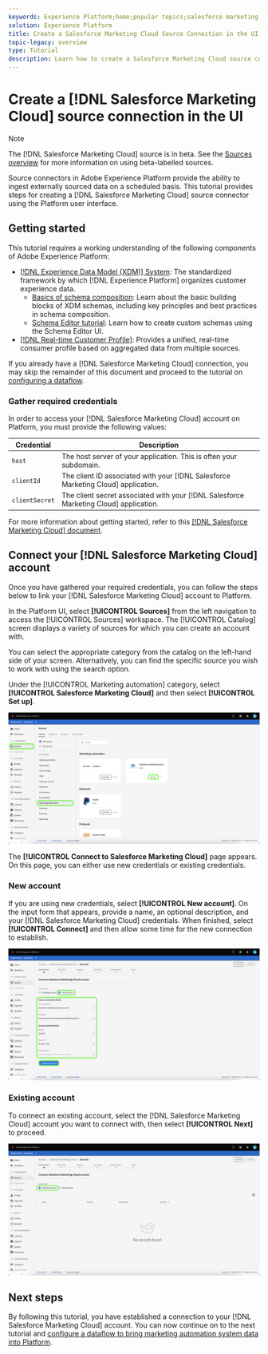 ```yaml
---
keywords: Experience Platform;home;popular topics;salesforce marketing cloud;Salesforce Marketing Clud
solution: Experience Platform
title: Create a Salesforce Marketing Cloud Source Connection in the UI
topic-legacy: overview
type: Tutorial
description: Learn how to create a Salesforce Marketing Cloud source connection using the Adobe Experience Platform UI.
---
```

# Create a [!DNL Salesforce Marketing Cloud] source connection in the UI

>[!NOTE]
>
> The [!DNL Salesforce Marketing Cloud] source is in beta. See the [Sources overview](../../../../home.md#terms-and-conditions) for more information on using beta-labelled sources.

Source connectors in Adobe Experience Platform provide the ability to ingest externally sourced data on a scheduled basis. This tutorial provides steps for creating a [!DNL Salesforce Marketing Cloud] source connector using the Platform user interface.

## Getting started

This tutorial requires a working understanding of the following components of Adobe Experience Platform:

* [[!DNL Experience Data Model (XDM)] System](../../../../../xdm/home.md): The standardized framework by which [!DNL Experience Platform] organizes customer experience data.
  * [Basics of schema composition](../../../../../xdm/schema/composition.md): Learn about the basic building blocks of XDM schemas, including key principles and best practices in schema composition.
  * [Schema Editor tutorial](../../../../../xdm/tutorials/create-schema-ui.md): Learn how to create custom schemas using the Schema Editor UI.
* [[!DNL Real-time Customer Profile]](../../../../../profile/home.md): Provides a unified, real-time consumer profile based on aggregated data from multiple sources.

If you already have a [!DNL Salesforce Marketing Cloud] connection, you may skip the remainder of this document and proceed to the tutorial on [configuring a dataflow](../../dataflow/marketing-automation.md).

### Gather required credentials

In order to access your [!DNL Salesforce Marketing Cloud] account on Platform, you must provide the following values:

| Credential | Description |
| ---------- | ----------- |
| `host` | The host server of your application. This is often your subdomain. |
| `clientId` | The client ID associated with your [!DNL Salesforce Marketing Cloud] application. |
| `clientSecret` | The client secret associated with your [!DNL Salesforce Marketing Cloud] application. |

For more information about getting started, refer to this [[!DNL Salesforce Marketing Cloud] document](https://developer.salesforce.com/docs/atlas.en-us.mc-apis.meta/mc-apis/authentication.htm).

## Connect your [!DNL Salesforce Marketing Cloud] account

Once you have gathered your required credentials, you can follow the steps below to link your [!DNL Salesforce Marketing Cloud] account to Platform.

In the Platform UI, select **[!UICONTROL Sources]** from the left navigation to access the [!UICONTROL Sources] workspace. The [!UICONTROL Catalog] screen displays a variety of sources for which you can create an account with.

You can select the appropriate category from the catalog on the left-hand side of your screen. Alternatively, you can find the specific source you wish to work with using the search option.

Under the [!UICONTROL Marketing automation] category, select **[!UICONTROL Salesforce Marketing Cloud]** and then select **[!UICONTROL Set up]**.

![catalog](../../../../images/tutorials/create/salesforce-marketing-cloud/catalog.png)

The **[!UICONTROL Connect to Salesforce Marketing Cloud]** page appears. On this page, you can either use new credentials or existing credentials.

### New account

If you are using new credentials, select **[!UICONTROL New account]**. On the input form that appears, provide a name, an optional description, and your [!DNL Salesforce Marketing Cloud] credentials. When finished, select **[!UICONTROL Connect]** and then allow some time for the new connection to establish.

![new](../../../../images/tutorials/create/salesforce-marketing-cloud/new.png)

### Existing account

To connect an existing account, select the [!DNL Salesforce Marketing Cloud] account you want to connect with, then select **[!UICONTROL Next]** to proceed.

![existing](../../../../images/tutorials/create/salesforce-marketing-cloud/existing.png)

## Next steps

By following this tutorial, you have established a connection to your [!DNL Salesforce Marketing Cloud] account. You can now continue on to the next tutorial and [configure a dataflow to bring marketing automation system data into Platform](../../dataflow/marketing-automation.md).
